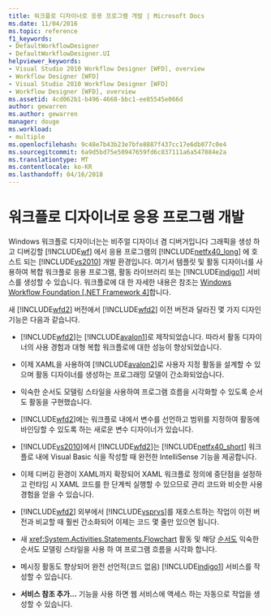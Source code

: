 ```yaml
---
title: 워크플로 디자이너로 응용 프로그램 개발 | Microsoft Docs
ms.date: 11/04/2016
ms.topic: reference
f1_keywords:
- DefaultWorkflowDesigner
- DefaultWorkflowDesigner.UI
helpviewer_keywords:
- Visual Studio 2010 Workflow Designer [WFD], overview
- Workflow Designer [WFD]
- Visual Studio 2010 Workflow Designer [WFD]
- Workflow Designer [WFD], overview
ms.assetid: 4cd062b1-b496-4668-bbc1-ee85545e066d
author: gewarren
ms.author: gewarren
manager: douge
ms.workload:
- multiple
ms.openlocfilehash: 9c48e7b43b23e7bfe8887f437cc17e6db077c0e4
ms.sourcegitcommit: 6a9d5bd75e50947659fd6c837111a6a547884e2a
ms.translationtype: MT
ms.contentlocale: ko-KR
ms.lasthandoff: 04/16/2018
---
```

# <a name="developing-applications-with-the-workflow-designer"></a>워크플로 디자이너로 응용 프로그램 개발

Windows 워크플로 디자이너는는 비주얼 디자이너 겸 디버거입니다 그래픽을 생성 하 고 디버깅할 [!INCLUDE[wf](../workflow-designer/includes/wf_md.md)] 에서 응용 프로그램의 [!INCLUDE[netfx40_long](../workflow-designer/includes/netfx40_long_md.md)] 에 호스트 되는 [!INCLUDE[vs2010](../misc/includes/vs2010_md.md)] 개발 환경입니다. 여기서 템플릿 및 활동 디자이너를 사용하여 복합 워크플로 응용 프로그램, 활동 라이브러리 또는 [!INCLUDE[indigo1](../workflow-designer/includes/indigo1_md.md)] 서비스를 생성할 수 있습니다. 워크플로에 대 한 자세한 내용은 참조는 [Windows Workflow Foundation &#91;.NET Framework 4&#93;](http://msdn.microsoft.com/Library/9a23ea6b-d600-483e-89cd-8889cfec5f66)합니다.

 새 [!INCLUDE[wfd2](../workflow-designer/includes/wfd2_md.md)] 버전에서 [!INCLUDE[wfd2](../workflow-designer/includes/wfd2_md.md)] 이전 버전과 달라진 몇 가지 디자인 기능은 다음과 같습니다.

-   [!INCLUDE[wfd2](../workflow-designer/includes/wfd2_md.md)]는 [!INCLUDE[avalon1](../workflow-designer/includes/avalon1_md.md)]로 제작되었습니다. 따라서 활동 디자이너의 사용 경험과 대형 복합 워크플로에 대한 성능이 향상되었습니다.

-   이제 XAML을 사용하여 [!INCLUDE[avalon2](../workflow-designer/includes/avalon2_md.md)]로 사용자 지정 활동을 설계할 수 있으며 활동 디자이너를 생성하는 프로그래밍 모델이 간소화되었습니다.

-   익숙한 순서도 모델링 스타일을 사용하여 프로그램 흐름을 시각화할 수 있도록 순서도 활동을 구현했습니다.

-   [!INCLUDE[wfd2](../workflow-designer/includes/wfd2_md.md)]에는 워크플로 내에서 변수를 선언하고 범위를 지정하여 활동에 바인딩할 수 있도록 하는 새로운 변수 디자이너가 있습니다.

-   [!INCLUDE[vs2010](../misc/includes/vs2010_md.md)]에서 [!INCLUDE[wfd2](../workflow-designer/includes/wfd2_md.md)]는 [!INCLUDE[netfx40_short](../workflow-designer/includes/netfx40_short_md.md)] 워크플로 내에 Visual Basic 식을 작성할 때 완전한 IntelliSense 기능을 제공합니다.

-   이제 디버깅 환경이 XAML까지 확장되어 XAML 워크플로 정의에 중단점을 설정하고 런타임 시 XAML 코드를 한 단계씩 실행할 수 있으므로 관리 코드와 비슷한 사용 경험을 얻을 수 있습니다.

-   [!INCLUDE[wfd2](../workflow-designer/includes/wfd2_md.md)] 외부에서 [!INCLUDE[vsprvs](../code-quality/includes/vsprvs_md.md)]를 재호스트하는 작업이 이전 버전과 비교할 때 훨씬 간소화되어 이제는 코드 몇 줄만 있으면 됩니다.

-   새 <xref:System.Activities.Statements.Flowchart> 활동 및 해당 [순서도](../workflow-designer/flowchart-activity-designer.md) 익숙한 순서도 모델링 스타일을 사용 하 여 프로그램 흐름을 시각화 합니다.

-   메시징 활동도 향상되어 완전 선언적(코드 없음) [!INCLUDE[indigo1](../workflow-designer/includes/indigo1_md.md)] 서비스를 작성할 수 있습니다.

-   **서비스 참조 추가...**  기능을 사용 하면 웹 서비스에 액세스 하는 자동으로 작업을 생성할 수 있습니다.